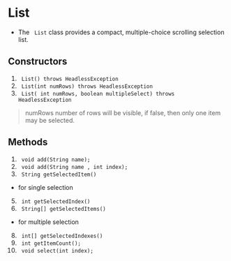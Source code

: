 # List 
 - The ``` List```  class provides a compact, multiple-choice scrolling selection list.

 ## Constructors
  1. ``` List() throws HeadlessException``` 
  2. ``` List(int numRows) throws HeadlessException``` 
  3. ``` List( int numRows, boolean multipleSelect) throws HeadlessException``` 
>numRows number of rows will be visible, if false, then only one item may be selected.

 ## Methods
  1. ``` void add(String name);``` 
  2. ``` void add(String name , int index);``` 
  3. ``` String getSelectedItem()```
  -  for single selection
  5. ``` int getSelectedIndex()``` 
  6. ``` String[] getSelectedItems()```  
  - for multiple selection
  8. ``` int[] getSelectedIndexes()``` 
  9. ``` int getItemCount();``` 
  10. ``` void select(int index);``` 
  
